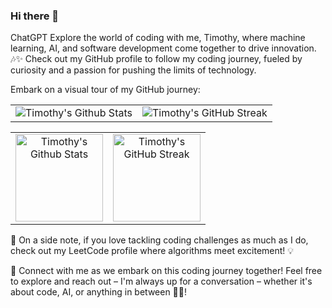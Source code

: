 ### Hi there 👋


ChatGPT
Explore the world of coding with me, Timothy, where machine learning, AI, and software development come together to drive innovation. 🎶✨ Check out my GitHub profile to follow my coding journey, fueled by curiosity and a passion for pushing the limits of technology.

Embark on a visual tour of my GitHub journey:

<table>
  <tr>
    <td><img src="https://github-readme-stats.vercel.app/api?username=timothy-geiger&show_icons=true&theme=tokyonight&hide_border=true" alt="Timothy's Github Stats"></td>
    <td><img src="https://github-readme-streak-stats.herokuapp.com/?user=timothy-geiger&theme=tokyonight&hide_border=true" alt="Timothy's GitHub Streak"></td>
  </tr>
</table>


<table>
  <tr>
    <td align="center"><img height="140em" src="https://github-readme-stats.vercel.app/api?username=timothy-geiger&show_icons=true&theme=tokyonight&hide_border=true" alt="Timothy's Github Stats"></td>
    <td align="center"><img height="140em" src="https://github-readme-streak-stats.herokuapp.com/?user=timothy-geiger&theme=tokyonight&hide_border=true" alt="Timothy's GitHub Streak"></td>
  </tr>
</table>







🌟 On a side note, if you love tackling coding challenges as much as I do, check out my LeetCode profile where algorithms meet excitement! 💡


🌟 Connect with me as we embark on this coding journey together! Feel free to explore and reach out – I'm always up for a conversation – whether it's about code, AI, or anything in between 🚀✨!  